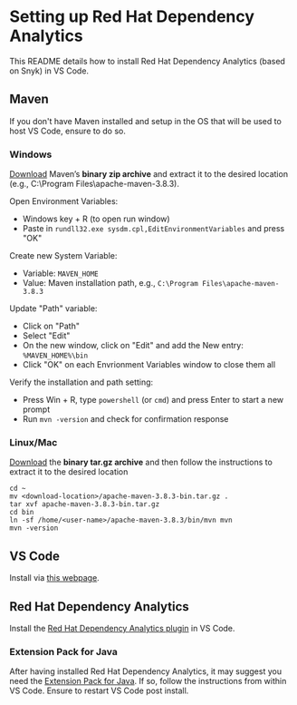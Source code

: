 # Setting up Red Hat Dependency Analytics
This README details how to install Red Hat Dependency Analytics (based on Snyk) in VS Code.

## Maven
If you don't have Maven installed and setup in the OS that will be used to host VS Code, ensure to do so.

### Windows
[Download](https://maven.apache.org/download.cgi) Maven’s **binary zip archive** and extract it to the desired location (e.g., C:\Program Files\apache-maven-3.8.3).

Open Environment Variables:
 - Windows key + R (to open run window)
 - Paste in `rundll32.exe sysdm.cpl,EditEnvironmentVariables` and press "OK"

Create new System Variable:
  - Variable: `MAVEN_HOME`
  - Value: Maven installation path, e.g., `C:\Program Files\apache-maven-3.8.3`

Update "Path" variable:
  - Click on "Path"
  - Select "Edit"
  - On the new window, click on "Edit" and add the New entry: `%MAVEN_HOME%\bin`
  - Click "OK" on each Envrionment Variables window to close them all

Verify the installation and path setting:
 - Press Win + R, type `powershell` (or `cmd`) and press Enter to start a new prompt
 - Run `mvn -version` and check for confirmation response

### Linux/Mac
[Download](https://maven.apache.org/download.cgi) the **binary tar.gz archive** and then follow the instructions to extract it to the desired location
```
cd ~
mv <download-location>/apache-maven-3.8.3-bin.tar.gz .
tar xvf apache-maven-3.8.3-bin.tar.gz 
cd bin
ln -sf /home/<user-name>/apache-maven-3.8.3/bin/mvn mvn
mvn -version
```

## VS Code
Install via [this webpage](https://code.visualstudio.com/download).

## Red Hat Dependency Analytics
Install the [Red Hat Dependency Analytics plugin](https://marketplace.visualstudio.com/items?itemName=redhat.fabric8-analytics) in VS Code.

### Extension Pack for Java
After having installed Red Hat Dependency Analytics, it may suggest you need the [Extension Pack for Java](https://marketplace.visualstudio.com/items?itemName=vscjava.vscode-java-pack). If so, follow the instructions from within VS Code. Ensure to restart VS Code post install.

